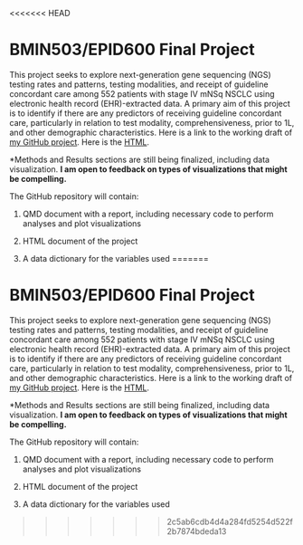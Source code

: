 <<<<<<< HEAD
# BMIN503/EPID600 Final Project

This project seeks to explore next-generation gene sequencing (NGS) testing rates and patterns, testing modalities, and receipt of guideline concordant care among 552 patients with stage IV mNSq NSCLC using electronic health record (EHR)-extracted data. A primary aim of this project is to identify if there are any predictors of receiving guideline concordant care, particularly in relation to test modality, comprehensiveness, prior to 1L, and other demographic characteristics. Here is a link to the working draft of [my GitHub project](https://github.com/amartella1/BMIN503_Final_Project). Here is the [HTML](file:///C:/Users/martelan/OneDrive%20-%20Penn%20Medicine/Documents/GitHub/BMIN503_Final_Project/Martella_final_project_template.html).

\*Methods and Results sections are still being finalized, including data visualization. **I am open to feedback on types of visualizations that might be compelling.**

The GitHub repository will contain:

1.  QMD document with a report, including necessary code to perform analyses and plot visualizations

2.  HTML document of the project

3.  A data dictionary for the variables used
=======
# BMIN503/EPID600 Final Project

This project seeks to explore next-generation gene sequencing (NGS) testing rates and patterns, testing modalities, and receipt of guideline concordant care among 552 patients with stage IV mNSq NSCLC using electronic health record (EHR)-extracted data. A primary aim of this project is to identify if there are any predictors of receiving guideline concordant care, particularly in relation to test modality, comprehensiveness, prior to 1L, and other demographic characteristics. Here is a link to the working draft of [my GitHub project](https://github.com/amartella1/BMIN503_Final_Project). Here is the [HTML](file:///C:/Users/martelan/OneDrive%20-%20Penn%20Medicine/Documents/GitHub/BMIN503_Final_Project/Martella_final_project_template.html).

\*Methods and Results sections are still being finalized, including data visualization. **I am open to feedback on types of visualizations that might be compelling.**

The GitHub repository will contain:

1.  QMD document with a report, including necessary code to perform analyses and plot visualizations

2.  HTML document of the project

3.  A data dictionary for the variables used
>>>>>>> 2c5ab6cdb4d4a284fd5254d522f2b7874bdeda13
